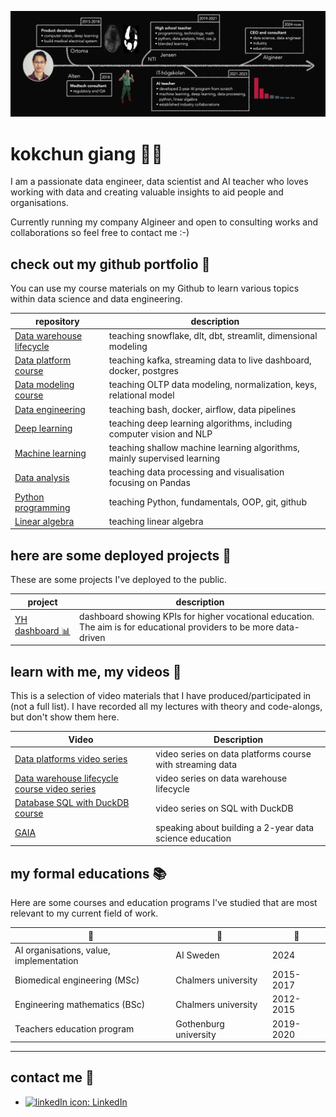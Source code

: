 ![CV timeline from 2012 to now. It started out with my studies at Chalmers followed by my biomedical engineering experiences in industry. Then my path led to teaching at gymnasium and currently at IT-högskolan.](assets/timeline_2024_v2.png)

# kokchun giang :man_teacher:

I am a passionate data engineer, data scientist and AI teacher who loves working with data and creating valuable insights to aid people and organisations. 

Currently running my company AIgineer and open to consulting works and collaborations so feel free to contact me :-)


<!-- ## AI teacher

As a  to inspire students in pursuing the beauty of programming and mathematics. To do this successfully, I am always sharpening my technological and pedagogical skillsets. My pedagogical strategy is based on a combination of **structure** from special pedagogy and clear **visualization** from engineering. The main idea behind this, is that clear structure and visualization are a neccessity for some, but beneficial for all.

My lectures during programming courses mostly consist of code-alongs where I do live coding in class and the students follow along either physically in class or virtually via Discord, where I stream the lecture. There are also students following along through watching my recorded videos. For teaching theoretical concepts in machine learning, deep learning and math courses such as linear algebra I use a digital pen with a whiteboard software that is also streamed in Discord and recorded.

I also work with portfolio inspired pedagogics, where the students continuosly work with improving their portfolio throughout our courses. For the portfolio we start working with Git and GitHub in all courses, committing and pushing their work to their repositories. By doing this, they have a well-documented record of what they have done and learned in my courses. This is valuable both for the individual as they can follow their own learning progress, as well as for potential employers to concretely see what they have learned.
 -->
<!--
## this is my toolchain

![Python](https://img.shields.io/badge/python-3670A0?style=for-the-badge&logo=python&logoColor=ffdd54)
![Pandas](https://img.shields.io/badge/pandas-%23150458.svg?style=for-the-badge&logo=pandas&logoColor=white)
![Plotly](https://img.shields.io/badge/Plotly-%233F4F75.svg?style=for-the-badge&logo=plotly&logoColor=white)
![scikit-learn](https://img.shields.io/badge/scikit--learn-%23F7931E.svg?style=for-the-badge&logo=scikit-learn&logoColor=white)
![TensorFlow](https://img.shields.io/badge/TensorFlow-%23FF6F00.svg?style=for-the-badge&logo=TensorFlow&logoColor=white)
![Matplotlib](https://img.shields.io/badge/Matplotlib-%23ffffff.svg?style=for-the-badge&logo=Matplotlib&logoColor=black)
![Azure](https://img.shields.io/badge/azure-%230072C6.svg?style=for-the-badge&logo=microsoftazure&logoColor=white)
![Docker](https://img.shields.io/badge/docker-%230db7ed.svg?style=for-the-badge&logo=docker&logoColor=white)
<img alt="HTML5" src="https://img.shields.io/badge/html5-%23E34F26.svg?style=for-the-badge&logo=html5&logoColor=white"/>
<img alt="CSS3" src="https://img.shields.io/badge/css3-%231572B6.svg?style=for-the-badge&logo=css3&logoColor=white"/>
<img alt="JavaScript" src="https://img.shields.io/badge/javascript-%23323330.svg?style=for-the-badge&logo=javascript&logoColor=%23F7DF1E"/>
![Snowflake](https://a11ybadges.com/badge?logo=snowflake)
![dbt](https://a11ybadges.com/badge?logo=dbt) -->

## check out my github portfolio :briefcase:

You can use my course materials on my Github to learn various topics within data science and data engineering.

| repository                            | description                                                              |
| ------------------------------------- | ------------------------------------------------------------------------ |
| [Data warehouse lifecycle][dwh]       | teaching snowflake, dlt, dbt, streamlit, dimensional modeling            |
| [Data platform course][data_platform] | teaching kafka, streaming data to live dashboard, docker, postgres       |
| [Data modeling course][model]         | teaching OLTP data modeling, normalization, keys, relational model       |
| [Data engineering][data_eng]          | teaching bash, docker, airflow, data pipelines                           |
| [Deep learning][dl]                   | teaching deep learning algorithms, including computer vision and NLP     |
| [Machine learning][ml]                | teaching shallow machine learning algorithms, mainly supervised learning |
| [Data analysis][data_analysis]        | teaching data processing and visualisation focusing on Pandas            |
| [Python programming][pytprog]         | teaching Python, fundamentals, OOP, git, github                          |
| [Linear algebra][lin_alg]             | teaching linear algebra                                                  |

[data_platform]: https://github.com/AIgineerAB/data_platform_course
[model]: https://github.com/AIgineerAB/data_modeling_course
[dwh]: https://github.com/AIgineerAB/data_warehouse_course
[data_eng]: https://github.com/kokchun/Data-engineering-AI22
[dl]: https://github.com/kokchun/Deep-learning-AI21
[ml]: https://github.com/kokchun/Machine-learning-AI22
[pytprog]: https://github.com/kokchun/Python-course-AI22
[data_analysis]: https://github.com/kokchun/Databehandling-AI22
[prog1]: https://github.com/NTI-Kronhus/TE19CD-PRRPRR01
[lin_alg]: https://github.com/kokchun/Linjar-algebra-21

## here are some deployed projects :open_file_folder:

These are some projects I've deployed to the public.

| project                             | description                                                                                                         |
| ----------------------------------- | ------------------------------------------------------------------------------------------------------------------- |
| [YH dashboard :bar_chart:][yh_stat] | dashboard showing KPIs for higher vocational education. The aim is for educational providers to be more data-driven |

[yh_stat]: https://yh-dashboard-2022-ec090093dc66.herokuapp.com/

## learn with me, my videos :movie_camera:

This is a selection of video materials that I have produced/participated in (not a full list). I have recorded all my lectures with theory and code-alongs, but don't show them here.

| Video                                                   | Description                                               |
| ------------------------------------------------------- | --------------------------------------------------------- |
| [Data platforms video series][dp_yt]                    | video series on data platforms course with streaming data |
| [Data warehouse lifecycle course video series ][dwh_yt] | video series on data warehouse lifecycle                  |
| [Database SQL with DuckDB course][duck]                 | video series on SQL with DuckDB                           |
| [GAIA][gaia]                                            | speaking about building a 2-year data science education   |

[duck]: https://www.youtube.com/watch?v=z3ihUI6N-tg&list=PLpHkXU1Ab_H_noHDIOIBWPgcewu3-LH4C
[dp_yt]: https://www.youtube.com/watch?v=Hf1ryX3dryg&list=PLpHkXU1Ab_H9c1TqK-TkiP7XayBPHyiLt
[dwh_yt]: https://www.youtube.com/watch?v=x9AyMOVAtV4&list=PLpHkXU1Ab_H_QR1Erq2VDUj16cVAEe9dq
[gaia]: https://www.youtube.com/watch?v=Gs3C_60NGQ8
[ma3c_fakt]: https://www.youtube.com/watch?v=wVneS4Akh9I

## my formal educations :books:

Here are some courses and education programs I've studied that are most relevant to my current field of work.

| :blue_book:                             | :school:              | :calendar: |
| --------------------------------------- | --------------------- | ---------- |
| AI organisations, value, implementation | AI Sweden             | 2024       |
| Biomedical engineering (MSc)            | Chalmers university   | 2015-2017  |
| Engineering mathematics (BSc)           | Chalmers university   | 2012-2015  |
| Teachers education program              | Gothenburg university | 2019-2020  |

---

## contact me :iphone:

- [![linkedIn icon](assets/linkedIn-icon.png): LinkedIn][linkedin]

[linkedin]: https://www.linkedin.com/in/kokchungiang/
